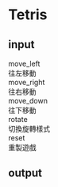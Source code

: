 # Tetris

## input

move_left  
往左移動  
move_right  
往右移動  
move_down  
往下移動  
rotate  
切換旋轉樣式  
reset  
重製遊戲  

## output 
